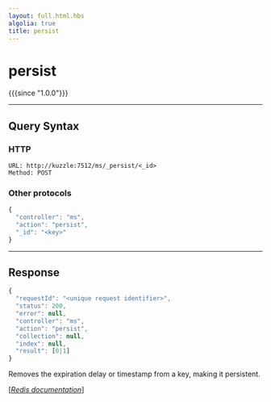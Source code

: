 ```yaml
---
layout: full.html.hbs
algolia: true
title: persist
---
```


# persist

{{{since "1.0.0"}}}




---

## Query Syntax

### HTTP

```http
URL: http://kuzzle:7512/ms/_persist/<_id>
Method: POST
```


### Other protocols


```js
{
  "controller": "ms",
  "action": "persist",
  "_id": "<key>"
}
```

---

## Response

```javascript
{
  "requestId": "<unique request identifier>",
  "status": 200,
  "error": null,
  "controller": "ms",
  "action": "persist",
  "collection": null,
  "index": null,
  "result": [0|1]
}
```

Removes the expiration delay or timestamp from a key, making it persistent.

[[_Redis documentation_]](https://redis.io/commands/persist)
